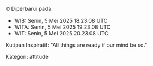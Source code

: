 ⏰ Diperbarui pada:
- WIB: Senin, 5 Mei 2025 18.23.08 UTC
- WITA: Senin, 5 Mei 2025 19.23.08 UTC
- WIT: Senin, 5 Mei 2025 20.23.08 UTC

Kutipan Inspiratif:
"All things are ready if our mind be so."


Kategori: attitude

